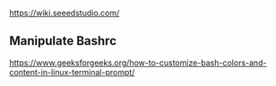 https://wiki.seeedstudio.com/

<h2>Manipulate Bashrc</h2>

https://www.geeksforgeeks.org/how-to-customize-bash-colors-and-content-in-linux-terminal-prompt/
